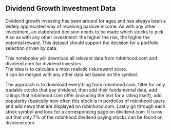 ## Dividend Growth Investment Data

Dividend growth investing has been around for ages and has always been a widely appreciated way of receiving passive income. As with any other investment, an elaborated decision needs to be made which stocks to pick. Also as with any other investment: the higher the risk, the higher the potential reward. This dataset should support the decision for a portfolio selection driven by data.

This notebooke will download all relevant data from robinhood.com and dividend.com for dividend investors.    
The idea is to calculate a most realistic risk/reward score.    
It can be merged with any other data set based on the symbol.   

The approach is to download everything from robinhood.com, filter for only tradable stocks that pay dividend, then add their fundamental data, add ratings that robinhood.com offer (including the text for a rating itself), add popularity (basically how often this stock is in portfolios of robinhood users and add news that are displayed on robinhood.com. Lastly go through each stock symbol and look for a corresponding page on dividend.com. It turns out that only 7% of the robinhood dividend paying stocks can be found on dividend.com.